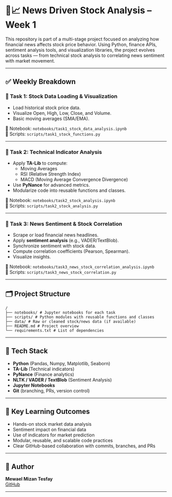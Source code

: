 # 📰📈 News Driven Stock Analysis – Week 1

This repository is part of a multi-stage project focused on analyzing how financial news affects stock price behavior. Using Python, finance APIs, sentiment analysis tools, and visualization libraries, the project evolves across tasks — from technical stock analysis to correlating news sentiment with market movement.

---

## ✅ Weekly Breakdown

### 🔹 Task 1: Stock Data Loading & Visualization
- Load historical stock price data.
- Visualize Open, High, Low, Close, and Volume.
- Basic moving averages (SMA/EMA).

📁 Notebook: `notebooks/task1_stock_data_analysis.ipynb`  
📁 Scripts: `scripts/task1_stock_functions.py`

---

### 🔹 Task 2: Technical Indicator Analysis
- Apply **TA-Lib** to compute:
  - Moving Averages
  - RSI (Relative Strength Index)
  - MACD (Moving Average Convergence Divergence)
- Use **PyNance** for advanced metrics.
- Modularize code into reusable functions and classes.

📁 Notebook: `notebooks/task2_stock_analysis.ipynb`  
📁 Scripts: `scripts/task2_stock_analysis.py`

---

### 🔹 Task 3: News Sentiment & Stock Correlation
- Scrape or load financial news headlines.
- Apply **sentiment analysis** (e.g., VADER/TextBlob).
- Synchronize sentiment with stock data.
- Compute correlation coefficients (Pearson, Spearman).
- Visualize insights.

📁 Notebook: `notebooks/task3_news_stock_correlation_analysis.ipynb`  
📁 Scripts: `scripts/task3_news_stock_correlation.py`

---

## 🗂️ Project Structure
```
/
├── notebooks/ # Jupyter notebooks for each task
├── scripts/ # Python modules with reusable functions and classes
├── data/ # Raw or cleaned stock/news data (if available)
├── README.md # Project overview
└── requirements.txt # List of dependencies
```


---

## 🧪 Tech Stack

- **Python** (Pandas, Numpy, Matplotlib, Seaborn)
- **TA-Lib** (Technical indicators)
- **PyNance** (Finance analytics)
- **NLTK / VADER / TextBlob** (Sentiment Analysis)
- **Jupyter Notebooks**
- **Git** (branching, PRs, version control)

---

## 🔑 Key Learning Outcomes

- Hands-on stock market data analysis
- Sentiment impact on financial data
- Use of indicators for market prediction
- Modular, reusable, and scalable code practices
- Clear GitHub-based collaboration with commits, branches, and PRs

---

## 👤 Author

**Mewael Mizan Tesfay**  
[GitHub](https://github.com/Mewael-EME)

---
